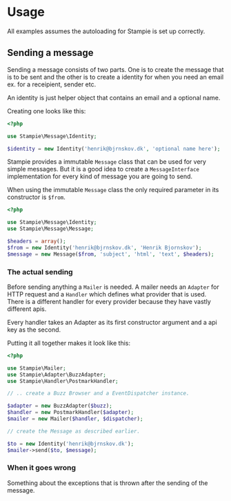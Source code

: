 Usage
=====

All examples assumes the autoloading for Stampie is set up correctly.

Sending a message
-----------------

Sending a message consists of two parts. One is to create the message that is to be sent
and the other is to create a identity for when you need an email ex. for a receipient, sender etc.

An identity is just helper object that contains an email and a optional name.

Creating one looks like this:

``` php
<?php

use Stampie\Message\Identity;

$identity = new Identity('henrik@bjrnskov.dk', 'optional name here');
```

Stampie provides a immutable `Message` class that can be used for very simple messages.
But it is a good idea to create a `MessageInterface` implementation for every kind of
message you are going to send.

When using the immutable `Message` class the only required parameter in its constructor is `$from`.

``` php
<?php

use Stampie\Message\Identity;
use Stampie\Message\Message;

$headers = array();
$from = new Identity('henrik@bjrnskov.dk', 'Henrik Bjornskov');
$message = new Message($from, 'subject', 'html', 'text', $headers);
```

### The actual sending

Before sending anything a `Mailer` is needed. A mailer needs an `Adapter` for HTTP request and a `Handler`
which defines what provider that is used. There is a different handler for every provider because they
have vastly different apis.

Every handler takes an Adapter as its first constructor argument and a api key as the second.

Putting it all together makes it look like this:

``` php
<?php

use Stampie\Mailer;
use Stampie\Adapter\BuzzAdapter;
use Stampie\Handler\PostmarkHandler;

// .. create a Buzz Browser and a EventDispatcher instance.

$adapter = new BuzzAdapter($buzz);
$handler = new PostmarkHandler($adapter);
$mailer = new Mailer($handler, $dispatcher);

// create the Message as described earlier.

$to = new Identity('henrik@bjrnskov.dk');
$mailer->send($to, $message);
```

### When it goes wrong

Something about the exceptions that is thrown after the sending of the message.
